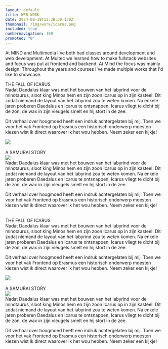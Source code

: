 ```yaml
---
layout: default
title: WEB WORK
date: 2024-09-19T13:38:30.130Z
thumbnail: /img/work/icarus.png
included: true
numbernavigation: 100
promoted: "0"
---
```


<div class="introPage">

At MIND and Multimedia I've both had classes around development and web development. At Multec we learned how to make fullstack websites and focus was put at frontend and backend. At Mind the focus was mainly design. Throughout the years and courses I've made multiple works that I'd like to showcase.

</div>

<div class="page-body mt-10 mb-20 w-60vw introPage">

<div class="subDividers mt-10 mb-5">THE FALL OF ICARUS</div>

<div class="subCompCont">
<div class="textBody-pages">
Nadat Daedalus klaar was met het bouwen van het labyrind voor de minotaurus, sloot king Minos hem en zijn zoon Icarus op in zijn kasteel. Dit zodat niemand de layout van het labyrind zou te weten komen. Na enkele jaren proberen Daedalus en Icarus te ontsnappen, Icarus vliegt te dicht bij de zon, de wax in zijn vleugels smelt en hij stort in de zee.

Dit verhaal over hoogmoed heeft een indruk achtergelaten bij mij. Toen we voor het vak Frontend op Erasmus een historisch onderwerp moesten kiezen wist ik direct waarover ik het wou hebben. Neem zeker een kijkje!

</div>

<a href="https://the-fall-of-icarus.onrender.com/topic">
    <img src="./img/work/icarus.png" class="webPageImage ml-10 rounded-xl" />
</a>
</div>

<br/>

<div class="subDividers mt-10 mb-5">A SAMURAI STORY</div>

<div class="subCompCont">

<a href="https://a-samurai-story.onrender.com/">
    <img src="./img/work/web3.png" class="webPageImage rounded-xl" />
</a>

<div class="textBody-pages ml-10">
Nadat Daedalus klaar was met het bouwen van het labyrind voor de minotaurus, sloot king Minos hem en zijn zoon Icarus op in zijn kasteel. Dit zodat niemand de layout van het labyrind zou te weten komen. Na enkele jaren proberen Daedalus en Icarus te ontsnappen, Icarus vliegt te dicht bij de zon, de wax in zijn vleugels smelt en hij stort in de zee.

Dit verhaal over hoogmoed heeft een indruk achtergelaten bij mij. Toen we voor het vak Frontend op Erasmus een historisch onderwerp moesten kiezen wist ik direct waarover ik het wou hebben. Neem zeker een kijkje!

</div>
</div>

<br/>

<div class="subDividers mt-10 mb-5">THE FALL OF ICARUS</div>

<div class="subCompCont">
<div class="textBody-pages">
Nadat Daedalus klaar was met het bouwen van het labyrind voor de minotaurus, sloot king Minos hem en zijn zoon Icarus op in zijn kasteel. Dit zodat niemand de layout van het labyrind zou te weten komen. Na enkele jaren proberen Daedalus en Icarus te ontsnappen, Icarus vliegt te dicht bij de zon, de wax in zijn vleugels smelt en hij stort in de zee.

Dit verhaal over hoogmoed heeft een indruk achtergelaten bij mij. Toen we voor het vak Frontend op Erasmus een historisch onderwerp moesten kiezen wist ik direct waarover ik het wou hebben. Neem zeker een kijkje!

</div>

<a href="https://the-fall-of-icarus.onrender.com/topic">
    <img src="./img/work/icarus.png" class="webPageImage ml-10 rounded-xl" />
</a>
</div>

<br/>

<div class="subDividers mt-10 mb-5">A SAMURAI STORY</div>

<div class="subCompCont">

<a href="https://a-samurai-story.onrender.com/">
    <img src="./img/work/web3.png" class="webPageImage rounded-xl" />
</a>

<div class="textBody-pages ml-10">
Nadat Daedalus klaar was met het bouwen van het labyrind voor de minotaurus, sloot king Minos hem en zijn zoon Icarus op in zijn kasteel. Dit zodat niemand de layout van het labyrind zou te weten komen. Na enkele jaren proberen Daedalus en Icarus te ontsnappen, Icarus vliegt te dicht bij de zon, de wax in zijn vleugels smelt en hij stort in de zee.

Dit verhaal over hoogmoed heeft een indruk achtergelaten bij mij. Toen we voor het vak Frontend op Erasmus een historisch onderwerp moesten kiezen wist ik direct waarover ik het wou hebben. Neem zeker een kijkje!

</div>
</div>

<br/>

</div>
